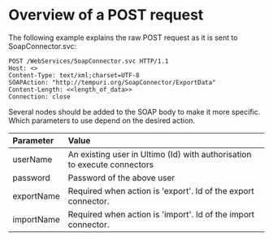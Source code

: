 # Overview of a POST request

The following example explains the raw POST request as it is sent to SoapConnector.svc:

```text
POST /WebServices/SoapConnector.svc HTTP/1.1
Host: <>
Content-Type: text/xml;charset=UTF-8
SOAPAction: "http://tempuri.org/SoapConnector/ExportData"
Content-Length: <<length_of_data>>
Connection: close

```

Several nodes should be added to the SOAP body to make it more specific. Which parameters to use depend on the desired action.

| Parameter | Value |
| :--- | :--- |
| userName | An existing user in Ultimo \(Id\) with authorisation to execute connectors |
| password | Password of the above user |
| exportName | Required when action is 'export'. Id of the export connector. |
| importName | Required when action is 'import'. Id of the import connector. |

